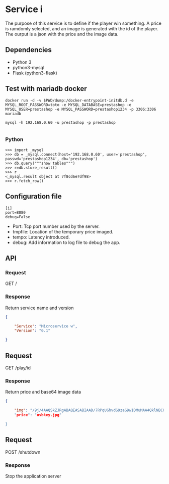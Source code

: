 # Service i

The purpose of this service is to define if the player win something.
A price is ramdomly selected, and an image is generated with the id of the player.
The ourput is a json with the price and the image data.

## Dependencies

- Python 3
- python3-mysql
- Flask (python3-flask)

## Test with mariadb docker
```
docker run -d -v $PWD/dump:/docker-entrypoint-initdb.d -e MYSQL_ROOT_PASSWORD=toto -e MYSQL_DATABASE=prestashop -e MYSQL_USER=prestashop -e MYSQL_PASSWORD=prestashop1234 -p 3306:3306 mariadb

mysql -h 192.168.0.60 -u prestashop -p prestashop


```

### Python

```
>>> import _mysql
>>> db = _mysql.connect(host='192.168.0.60', user='prestashop', passwd='prestashop1234', db='prestashop')
>>> db.query("""show tables""")
>>> r=db.store_result()
>>> r
<_mysql.result object at 7f8cd6e7df98>
>>> r.fetch_row()
```

## Configuration file

```
[i]
port=8080
debug=False
```

* Port: Tcp port number used by the server.
* tmpfile: Location of the temporary price imaged.
* tempo: Latency introduced.
* debug: Add information to log file to debug the app.

## API

### Request
GET /

### Response

Return service name and version

```json
{

    "Service": "Microservice w",
    "Version": "0.1"

}
```

## Request
GET /play/id

### Response

Return price and base64 image data

```json
{

    "img": "/9j/4AAQSkZJRgABAQEASABIAAD/7RPqUGhvdG9zaG9wIDMuMAA4QklNBCUAAAAAABAAAAAAAAAAAAAAAAAAAAAAOEJJTQPtAAAAAAAQAEgAAAABAAIASAAAAAEAAjhCSU0EJgAAAAAADgAAAAAAAAAAAAA/gAAAOEJJTQQNAAAAAAAEAAAAHjh...
    "price": "usbkey.jpg"

}
```

## Request
POST /shutdown

### Response

Stop the application server

